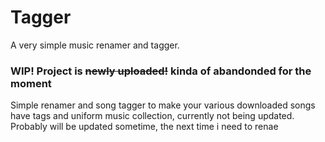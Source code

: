 # Tagger
A very simple music renamer and tagger.

### WIP! Project is ~~newly uploaded!~~  kinda of abandonded for the moment ###

Simple renamer and song tagger to make your various downloaded songs have tags and uniform music collection, currently not being updated. 
Probably will be updated sometime, the next time i need to renae
